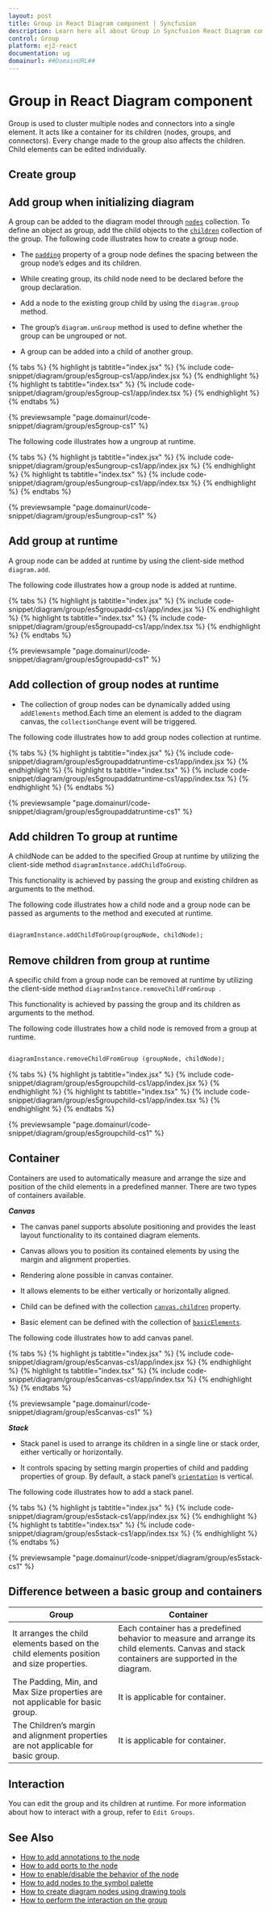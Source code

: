 ```yaml
---
layout: post
title: Group in React Diagram component | Syncfusion
description: Learn here all about Group in Syncfusion React Diagram component of Syncfusion Essential JS 2 and more.
control: Group 
platform: ej2-react
documentation: ug
domainurl: ##DomainURL##
---
```


# Group in React Diagram component

Group is used to cluster multiple nodes and connectors into a single element. It acts like a container for its children (nodes, groups, and connectors). Every change made to the group also affects the children. Child elements can be edited individually.

## Create group

## Add group when initializing diagram

A group can be added to the diagram model through [`nodes`](https://ej2.syncfusion.com/react/documentation/api/diagram#nodes-NodeModel) collection. To define an object as group, add the child objects to the [`children`](https://ej2.syncfusion.com/react/documentation/api/diagram/node#children-string) collection of the group. The following code illustrates how to create a group node.

* The [`padding`](https://ej2.syncfusion.com/react/documentation/api/diagram/node#padding-MarginModel) property of a group node defines the spacing between the group node’s edges and its children.

* While creating group, its child node need to be declared before the group declaration.

* Add a node to the existing group child by using the `diagram.group` method.

* The group’s `diagram.unGroup` method is used to define whether the group can be ungrouped or not.

* A group can be added into a child of another group.

{% tabs %}
{% highlight js tabtitle="index.jsx" %}
{% include code-snippet/diagram/group/es5group-cs1/app/index.jsx %}
{% endhighlight %}
{% highlight ts tabtitle="index.tsx" %}
{% include code-snippet/diagram/group/es5group-cs1/app/index.tsx %}
{% endhighlight %}
{% endtabs %}

 {% previewsample "page.domainurl/code-snippet/diagram/group/es5group-cs1" %}

The following code illustrates how a ungroup  at runtime.

{% tabs %}
{% highlight js tabtitle="index.jsx" %}
{% include code-snippet/diagram/group/es5ungroup-cs1/app/index.jsx %}
{% endhighlight %}
{% highlight ts tabtitle="index.tsx" %}
{% include code-snippet/diagram/group/es5ungroup-cs1/app/index.tsx %}
{% endhighlight %}
{% endtabs %}

 {% previewsample "page.domainurl/code-snippet/diagram/group/es5ungroup-cs1" %}

## Add group at runtime

A group node can be added at runtime by using the client-side method `diagram.add`.

The following code illustrates how a group node is added at runtime.

{% tabs %}
{% highlight js tabtitle="index.jsx" %}
{% include code-snippet/diagram/group/es5groupadd-cs1/app/index.jsx %}
{% endhighlight %}
{% highlight ts tabtitle="index.tsx" %}
{% include code-snippet/diagram/group/es5groupadd-cs1/app/index.tsx %}
{% endhighlight %}
{% endtabs %}

 {% previewsample "page.domainurl/code-snippet/diagram/group/es5groupadd-cs1" %}

## Add collection of group nodes at runtime

* The collection of group nodes can be dynamically added using `addElements` method.Each time an element is added to the diagram canvas, the `collectionChange` event will be triggered.

The following code illustrates how to add group nodes collection at runtime.

{% tabs %}
{% highlight js tabtitle="index.jsx" %}
{% include code-snippet/diagram/group/es5groupaddatruntime-cs1/app/index.jsx %}
{% endhighlight %}
{% highlight ts tabtitle="index.tsx" %}
{% include code-snippet/diagram/group/es5groupaddatruntime-cs1/app/index.tsx %}
{% endhighlight %}
{% endtabs %}
         
{% previewsample "page.domainurl/code-snippet/diagram/group/es5groupaddatruntime-cs1" %}


## Add children To group at runtime

A childNode can be added to the specified Group at runtime by utilizing the client-side method `diagramInstance.addChildToGroup`. 

This functionality is achieved by passing the group and existing children as arguments to the method.

The following code illustrates how a child node and a group node can be passed as arguments to the method and executed at runtime.

```html

diagramInstance.addChildToGroup(groupNode, childNode); 

```
## Remove children from group at runtime

A specific child from a group node can be removed at runtime by utilizing the client-side method `diagramInstance.removeChildFromGroup `. 

This functionality is achieved by passing the group and its children as arguments to the method.

The following code illustrates how a child node is removed from a group at runtime.

```html

diagramInstance.removeChildFromGroup (groupNode, childNode); 

```
{% tabs %}
{% highlight js tabtitle="index.jsx" %}
{% include code-snippet/diagram/group/es5groupchild-cs1/app/index.jsx %}
{% endhighlight %}
{% highlight ts tabtitle="index.tsx" %}
{% include code-snippet/diagram/group/es5groupchild-cs1/app/index.tsx %}
{% endhighlight %}
{% endtabs %}

 {% previewsample "page.domainurl/code-snippet/diagram/group/es5groupchild-cs1" %}
## Container

Containers are used to automatically measure and arrange the size and position of the child elements in a predefined manner.
There are two types of containers available.

***Canvas***

* The canvas panel supports absolute positioning and provides the least layout functionality to its contained diagram elements.

* Canvas allows you to position its contained elements by using the margin and alignment properties.

* Rendering alone possible in canvas container.

* It allows elements to be either vertically or horizontally aligned.

* Child can be defined with the collection [`canvas.children`](https://ej2.syncfusion.com/react/documentation/api/diagram/canvas#children-DiagramElement) property.

* Basic element can be defined with the collection of [`basicElements`](https://ej2.syncfusion.com/react/documentation/api/diagram#basicElements-DiagramElement).

The following code illustrates how to add canvas panel.

{% tabs %}
{% highlight js tabtitle="index.jsx" %}
{% include code-snippet/diagram/group/es5canvas-cs1/app/index.jsx %}
{% endhighlight %}
{% highlight ts tabtitle="index.tsx" %}
{% include code-snippet/diagram/group/es5canvas-cs1/app/index.tsx %}
{% endhighlight %}
{% endtabs %}

 {% previewsample "page.domainurl/code-snippet/diagram/group/es5canvas-cs1" %}

***Stack***

* Stack panel is used to arrange its children in a single line or stack order, either vertically or horizontally.

* It controls spacing by setting margin properties of child and padding properties of group. By default, a stack panel’s [`orientation`](https://ej2.syncfusion.com/react/documentation/api/diagram/stackPanel#orientation-Orientation) is vertical.

The following code illustrates how to add a stack panel.

{% tabs %}
{% highlight js tabtitle="index.jsx" %}
{% include code-snippet/diagram/group/es5stack-cs1/app/index.jsx %}
{% endhighlight %}
{% highlight ts tabtitle="index.tsx" %}
{% include code-snippet/diagram/group/es5stack-cs1/app/index.tsx %}
{% endhighlight %}
{% endtabs %}

 {% previewsample "page.domainurl/code-snippet/diagram/group/es5stack-cs1" %}

## Difference between a basic group and containers

| Group | Container |
| -------- | -------- |
| It arranges the child elements based on the child elements position and size properties. | Each container has a predefined behavior to measure and arrange its child elements. Canvas and stack containers are supported in the diagram. |
| The Padding, Min, and Max Size properties are not applicable for basic group. | It is applicable for container. |
| The Children’s margin and alignment properties are not applicable for basic group. |  It is applicable for container. |

## Interaction

You can edit the group and its children at runtime. For more information about how to interact with a group, refer to `Edit Groups`.

## See Also

* [How to add annotations to the node](./labels)
* [How to add ports to the node](./ports)
* [How to enable/disable the behavior of the node](./constraints)
* [How to add nodes to the symbol palette](./symbol-palette)
* [How to create diagram nodes using drawing tools](./tools)
* [How to perform the interaction on the group](./interaction#selection)